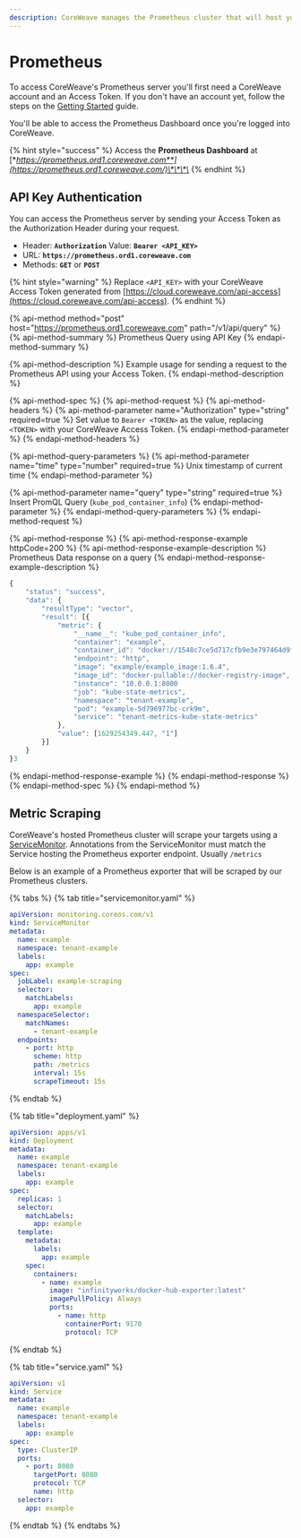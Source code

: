 ```yaml
---
description: CoreWeave manages the Prometheus cluster that will host your metrics.
---
```


# Prometheus

To access CoreWeave's Prometheus server you'll first need a CoreWeave account and an Access Token. If you don't have an account yet, follow the steps on the [Getting Started](../getting-started.md) guide. 

You'll be able to access the Prometheus Dashboard once you're logged into CoreWeave.

{% hint style="success" %}
Access the **Prometheus Dashboard** at [**https://prometheus.ord1.coreweave.com**](https://prometheus.ord1.coreweave.com/)\*\*\*\*
{% endhint %}

## API Key Authentication

You can access the Prometheus server by sending your Access Token as the Authorization Header during your request. 

* Header: **`Authorization`** Value: **`Bearer <API_KEY>`**
* URL: **`https://prometheus.ord1.coreweave.com`**
* Methods: **`GET`** or **`POST`**

{% hint style="warning" %}
 Replace `<API_KEY>` with your CoreWeave Access Token generated from [https://cloud.coreweave.com/api-access](https://cloud.coreweave.com/api-access).
{% endhint %}

{% api-method method="post" host="https://prometheus.ord1.coreweave.com" path="/v1/api/query" %}
{% api-method-summary %}
Prometheus Query using API Key
{% endapi-method-summary %}

{% api-method-description %}
Example usage for sending a request to the Prometheus API using your Access Token.
{% endapi-method-description %}

{% api-method-spec %}
{% api-method-request %}
{% api-method-headers %}
{% api-method-parameter name="Authorization" type="string" required=true %}
Set value to `Bearer <TOKEN>` as the value, replacing `<TOKEN>` with your CoreWeave Access Token.
{% endapi-method-parameter %}
{% endapi-method-headers %}

{% api-method-query-parameters %}
{% api-method-parameter name="time" type="number" required=true %}
Unix timestamp of current time
{% endapi-method-parameter %}

{% api-method-parameter name="query" type="string" required=true %}
Insert PromQL Query \(`kube_pod_container_info`\)
{% endapi-method-parameter %}
{% endapi-method-query-parameters %}
{% endapi-method-request %}

{% api-method-response %}
{% api-method-response-example httpCode=200 %}
{% api-method-response-example-description %}
Prometheus Data response on a query
{% endapi-method-response-example-description %}

```javascript
{
	"status": "success",
	"data": {
		"resultType": "vector",
		"result": [{
			"metric": {
				"__name__": "kube_pod_container_info",
				"container": "example",
				"container_id": "docker://1548c7ce5d717cfb9e3e797464d9fe4fbda0cea6f324fda8b9b64b2f5fd44e2f",
				"endpoint": "http",
				"image": "example/example_image:1.6.4",
				"image_id": "docker-pullable://docker-registry-image",
				"instance": "10.0.0.1:8080
				"job": "kube-state-metrics",
				"namespace": "tenant-example",
				"pod": "example-5d796977bc-crk9m",
				"service": "tenant-metrics-kube-state-metrics"
			},
			"value": [1629254349.447, "1"]
		}]
	}
}3
```
{% endapi-method-response-example %}
{% endapi-method-response %}
{% endapi-method-spec %}
{% endapi-method %}

## Metric Scraping

CoreWeave's hosted Prometheus cluster will scrape your targets using a [ServiceMonitor](https://github.com/prometheus-operator/prometheus-operator/blob/master/Documentation/user-guides/getting-started.md). Annotations from the ServiceMonitor must match the Service hosting the Prometheus exporter endpoint. Usually `/metrics`

Below is an example of a Prometheus exporter that will be scraped by our Prometheus clusters.

{% tabs %}
{% tab title="servicemonitor.yaml" %}
```yaml
apiVersion: monitoring.coreos.com/v1
kind: ServiceMonitor
metadata:
  name: example
  namespace: tenant-example
  labels:
    app: example
spec:
  jobLabel: example-scraping
  selector:
    matchLabels:
      app: example
  namespaceSelector:
    matchNames:
      - tenant-example
  endpoints:
    - port: http
      scheme: http
      path: /metrics
      interval: 15s
      scrapeTimeout: 15s
```
{% endtab %}

{% tab title="deployment.yaml" %}
```yaml
apiVersion: apps/v1
kind: Deployment
metadata:
  name: example
  namespace: tenant-example
  labels:
    app: example
spec:
  replicas: 1
  selector:
    matchLabels:
      app: example
  template:
    metadata:
      labels:
        app: example
    spec:
      containers:
        - name: example
          image: "infinityworks/docker-hub-exporter:latest"
          imagePullPolicy: Always
          ports:
            - name: http
              containerPort: 9170
              protocol: TCP

```
{% endtab %}

{% tab title="service.yaml" %}
```yaml
apiVersion: v1
kind: Service
metadata:
  name: example
  namespace: tenant-example
  labels:
    app: example
spec:
  type: ClusterIP
  ports:
    - port: 8080
      targetPort: 8080
      protocol: TCP
      name: http
  selector:
    app: example

```
{% endtab %}
{% endtabs %}

